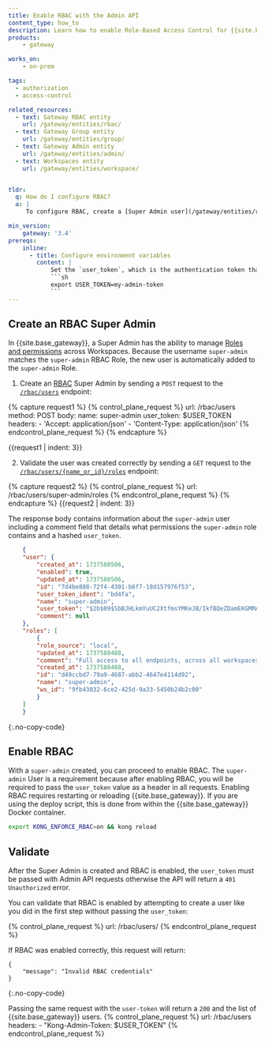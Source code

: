 ```yaml
---
title: Enable RBAC with the Admin API
content_type: how_to
description: Learn how to enable Role-Based Access Control for {{site.base_gateway}} using the Admin API.
products:
    - gateway

works_on:
    - on-prem

tags:
  - authorization
  - access-control

related_resources:
  - text: Gateway RBAC entity
    url: /gateway/entities/rbac/
  - text: Gateway Group entity
    url: /gateway/entities/group/
  - text: Gateway Admin entity
    url: /gateway/entities/admin/
  - text: Workspaces entity
    url: /gateway/entities/workspace/


tldr: 
  q: How do I configure RBAC?
  a: |
     To configure RBAC, create a [Super Admin user](/gateway/entities/rbac/#default-kong-gateway-roles) using the [`/rbac/users` endpoint](/api/gateway/admin-ee/3.9/#/operations/post-rbac-users), then enable RBAC on {{site.base_gateway}} by setting the `enable_rbac` setting to `on` in `kong.conf`.

min_version:
    gateway: '3.4'
prereqs:
    inline:
      - title: Configure environment variables
        content: |
            Set the `user_token`, which is the authentication token that's presented to the Admin API. For example: 
            ```sh
            export USER_TOKEN=my-admin-token
            ```
---
```



## Create an RBAC Super Admin

In {{site.base_gateway}}, a Super Admin has the ability to manage [Roles and permissions](/gateway/entities/rbac/#what-is-rbac) across Workspaces. Because the username `super-admin` matches the `super-admin` RBAC Role, the new user is automatically added to the `super-admin` Role. 

1. Create an [RBAC](/gateway/entities/rbac/) Super Admin by sending a `POST` request to the [`/rbac/users`](/api/gateway/admin-ee/3.9/#/operations/post-rbac-users) endpoint:
<!-- vale off -->
{% capture request1 %}
{% control_plane_request %}
  url: /rbac/users
  method: POST
  body:
      name: super-admin
      user_token: $USER_TOKEN
  headers:
      - 'Accept: application/json'
      - 'Content-Type: application/json'
{% endcontrol_plane_request %}
{% endcapture %}

{{request1 | indent: 3}}
<!-- vale on -->
    

2. Validate the user was created correctly by sending a `GET` request to the [`/rbac/users/{name_or_id}/roles`](/api/gateway/admin-ee/3.9/#/operations/get-rbac-users-name_or_id-roles) endpoint:  

{% capture request2 %}
{% control_plane_request %}
  url: /rbac/users/super-admin/roles
{% endcontrol_plane_request %}
{% endcapture %}
{{request2 | indent: 3}}

The response body contains information about the `super-admin` user including a comment field that details what permissions the `super-admin` role contains and a hashed `user_token`. 

```json
    {
    "user": {
        "created_at": 1737580506,
        "enabled": true,
        "updated_at": 1737580506,
        "id": "7d4be888-72f4-4301-b6f7-18d157976f53",
        "user_token_ident": "bd4fa",
        "name": "super-admin",
        "user_token": "$2b$09$SbBJHLkmYuUC2XtfmsYMKeJB/IkfBQeZDamEKGMMAbDtHcg8QlyQC",
        "comment": null
    },
    "roles": [
        {
        "role_source": "local",
        "updated_at": 1737580488,
        "comment": "Full access to all endpoints, across all workspaces",
        "created_at": 1737580488,
        "id": "d49ccbd7-79a9-4687-abb2-4647e4114d92",
        "name": "super-admin",
        "ws_id": "9fb43832-6ce2-425d-9a33-5450b24b2c00"
        }
    ]
    }
```
{:.no-copy-code}

## Enable RBAC

With a `super-admin` created, you can proceed to enable RBAC. The `super-admin` User is a requirement because after enabling RBAC, you will be required to pass the `user_token` value as a header in all requests. Enabling RBAC requires restarting or reloading {{site.base_gateway}}. If you are using the deploy script, this is done from within the {{site.base_gateway}} Docker container. 

```sh
export KONG_ENFORCE_RBAC=on && kong reload
```

## Validate 

After the Super Admin is created and RBAC is enabled, the `user_token` must be passed with Admin API requests otherwise the API will return a `401 Unauthorized` error.

You can validate that RBAC is enabled by attempting to create a user like you did in the first step without passing the `user_token`:

<!-- vale off -->

{% control_plane_request %}
  url: /rbac/users/
{% endcontrol_plane_request %}

<!-- vale on -->

If RBAC was enabled correctly, this request will return: 
```
{
	"message": "Invalid RBAC credentials"
}
```
{:.no-copy-code}

Passing the same request with the `user-token` will return a `200` and the list of {{site.base_gateway}} users.
{% control_plane_request %}
  url: /rbac/users
  headers:
    - "Kong-Admin-Token: $USER_TOKEN"
{% endcontrol_plane_request %}